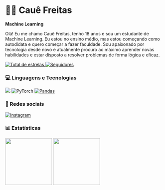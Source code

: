# 👨‍💻 Cauê Freitas


**Machine Learning**

Olá! Eu me chamo Cauê Freitas, tenho 18 anos e sou um estudante de Machine Learning. Eu estou no ensino médio, mas estou começando como autodidata e quero começar a fazer faculdade. Sou apaixonado por tecnologia desde novo e atualmente procuro ao máximo aprender novas habilidades e estar disposto a resolver problemas de forma lógica e eficaz.

<a href="https://github.com/ImagineRavens02?tab=repositories&sort=stargazers">
    <img 
        alt="Total de estrelas" 
        title="Total de estrelas GitHub" 
        src="https://custom-icon-badges.demolab.com/github/stars/ImagineRavens02?color=55960c&style=for-the-badge&labelColor=488207&logo=star&label=estrelas"
    />
</a>
<a href="https://github.com/ImagineRavens02?tab=followers">
    <img 
        alt="Seguidores" 
        title="Me siga no GitHub" 
        src="https://custom-icon-badges.demolab.com/github/followers/ImagineRavens02?color=236ad3&labelColor=1155ba&style=for-the-badge&logo=github&label=Seguidores&logoColor=white"
    />
</a>

### 💻 Linguagens e Tecnologias
![](https://img.shields.io/badge/Python-FFD43B?style=for-the-badge&logo=python&logoColor=blue)
![PyTorch](https://img.shields.io/badge/PyTorch-%23EE4C2C.svg?style=for-the-badge&logo=PyTorch&logoColor=white)
[![Pandas](https://img.shields.io/badge/Pandas-2C2D72?style=for-the-badge&logo=pandas&logoColor=white)](https://pandas.pydata.org/)

### 📱 Redes sociais 

[![Instagram](https://img.shields.io/badge/Instagram-%23E4405F.svg?style=for-the-badge&logo=Instagram&logoColor=white)](https://www.instagram.com/caue_freitasoficial?utm_source=qr&igsh=ZTZzMHp2dHA1bDdr)


### 📊 Estatísticas

<div align="left">
  <img src="https://github-readme-stats.vercel.app/api?username=ImagineRavens02&theme=tokyonight&show_icons=true&hide_border=true&count_private=true" height=150  />
  <img src="https://github-readme-stats.vercel.app/api/top-langs/?username=ImagineRavens02&theme=tokyonight&show_icons=true&hide_border=true&layout=compact" height=150  />
</div>



